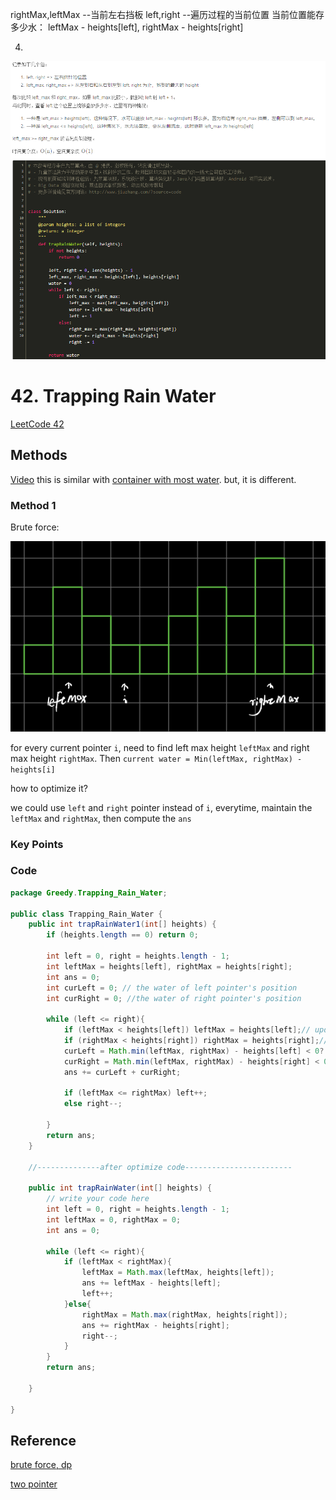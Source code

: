 
rightMax,leftMax --当前左右挡板
left,right --遍历过程的当前位置
当前位置能存多少水： leftMax - heights[left], rightMax - heights[right]

4. 

![](../../Image/TrappingRainWater.png)




# 42. Trapping Rain Water

[LeetCode 42](https://leetcode.com/problems/trapping-rain-water/)


## Methods
[Video](https://youtu.be/hULV5F_I8EE)
this is similar with [container with most water](../Container_with_Most_Water). but, it is different.

### Method 1
Brute force: 

![](../../Image/TrappingRainWater1.png)

for every current pointer `i`, need to find left max height `leftMax` and right max height `rightMax`. Then `current water = Min(leftMax, rightMax) - heights[i]`

how to optimize it?

we could use `left` and `right` pointer instead of `i`, everytime, maintain the `leftMax` and `rightMax`, then compute the `ans` 
### Key Points
 

### Code
```java
package Greedy.Trapping_Rain_Water;

public class Trapping_Rain_Water {
    public int trapRainWater1(int[] heights) {
        if (heights.length == 0) return 0;

        int left = 0, right = heights.length - 1;
        int leftMax = heights[left], rightMax = heights[right];
        int ans = 0;
        int curLeft = 0; // the water of left pointer's position
        int curRight = 0; //the water of right pointer's position

        while (left <= right){
            if (leftMax < heights[left]) leftMax = heights[left];// update the leftMax
            if (rightMax < heights[right]) rightMax = heights[right];//update the rightMax
            curLeft = Math.min(leftMax, rightMax) - heights[left] < 0? 0 : Math.min(leftMax, rightMax) - heights[left]; // left's water
            curRight = Math.min(leftMax, rightMax) - heights[right] < 0? 0 : Math.min(leftMax, rightMax) - heights[right]; // right's water
            ans += curLeft + curRight;

            if (leftMax <= rightMax) left++;
            else right--;

        }
        return ans;
    }

    //--------------after optimize code------------------------

    public int trapRainWater(int[] heights) {
        // write your code here
        int left = 0, right = heights.length - 1;
        int leftMax = 0, rightMax = 0;
        int ans = 0;

        while (left <= right){
            if (leftMax < rightMax){
                leftMax = Math.max(leftMax, heights[left]);
                ans += leftMax - heights[left];
                left++;
            }else{
                rightMax = Math.max(rightMax, heights[right]);
                ans += rightMax - heights[right];
                right--;
            }
        }
        return ans;

    }

}


```


## Reference
[brute force, dp](https://www.youtube.com/watch?v=StH5vntauyQ)

[two pointer](https://www.youtube.com/watch?v=2LjNzbK2cmA&t=575s)              
              